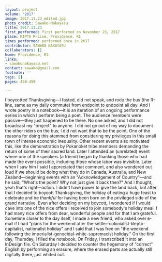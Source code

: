 ```yaml
---
layout: project
volume: '2017'
image: 2017.11.23_edited.jpg
photo_credit: Sawako Nakayasu
title: 2017.11.23
first_performed: first performed on November 23, 2017
place: RIPTA R-Line, Providence, RI
times_performed: performed once in 2017
contributor: SAWAKO NAKAYASU
collaborators: []
home: Providence, RI
links:
- sawakonakayasu.net
contact: sawako@gmail.com
footnote: ''
tags: []
pages: 458-459

---
```


I boycotted Thanksgiving—I fasted, did not speak, and rode the bus (the R-line, same as my daily commute) from endpoint to endpoint all day. And I wrote poetry in a notebook—it is an iteration of an ongoing performance series in which I perform being a poet. The audience members were passive—they just happened to be there. No one asked, and I did not broadcast my "project" to anyone. I did not go out of my way to document the other riders on the bus; I did not want that to be the point. One of the reasons for doing this stemmed from considering my privileges in this small town of intense economic inequality. Other recent events also motivated this, like the demonstration by Pokanoket tribe members demanding the return of some of their sacred land. Later I attended an (unrelated) event where one of the speakers (a friend) began by thanking those who had made the event possible, including those whose labor was invisible. Later when I saw him I said I appreciated that comment, and also wondered out loud if we should be doing what they do in Canada, Australia, and New Zealand—beginning events with an "Acknowledgement of Country"—and he said, "What's the point? Why not just give it back then?" And I thought, yeah that's right—action. I didn't have power to give the land back, but after that I decided to boycott Thanksgiving, the holiday of eating a huge feast to celebrate and be _thankful_ for having been born on the privileged side of the grand narrative. Even after deciding on my boycott, I wondered if I would cave into one of the nice offers I received to join somebody's holiday meal. I had many nice offers from dear, wonderful people and for that I am grateful. Sometime closer to the day itself, I made a new friend, who asked over e-mail if I had "plans for the weekend after the settler-colonialist-klepto-capitalist, nationalist holiday" and I said that I was free on "the weekend following the imperialist-genocidal-white-supremacist holiday." On the first day, Thursday, I filled the notebook. On Friday, I transcribed it into an InDesign file. On Saturday I decided to counter the hegemony of "correct" English by performing an erasure, where the erased parts are actually still digitally there, just whited out.
